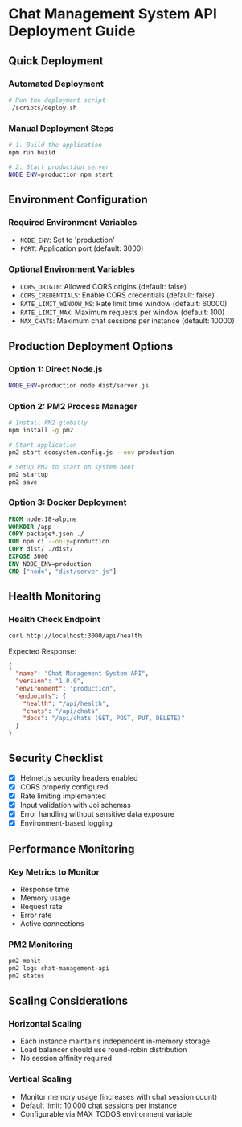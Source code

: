 # Chat Management System API Deployment Guide

## Quick Deployment

### Automated Deployment
```bash
# Run the deployment script
./scripts/deploy.sh
```

### Manual Deployment Steps
```bash
# 1. Build the application
npm run build

# 2. Start production server
NODE_ENV=production npm start
```

## Environment Configuration

### Required Environment Variables
- `NODE_ENV`: Set to 'production'
- `PORT`: Application port (default: 3000)

### Optional Environment Variables
- `CORS_ORIGIN`: Allowed CORS origins (default: false)
- `CORS_CREDENTIALS`: Enable CORS credentials (default: false)
- `RATE_LIMIT_WINDOW_MS`: Rate limit time window (default: 60000)
- `RATE_LIMIT_MAX`: Maximum requests per window (default: 100)
- `MAX_CHATS`: Maximum chat sessions per instance (default: 10000)

## Production Deployment Options

### Option 1: Direct Node.js
```bash
NODE_ENV=production node dist/server.js
```

### Option 2: PM2 Process Manager
```bash
# Install PM2 globally
npm install -g pm2

# Start application
pm2 start ecosystem.config.js --env production

# Setup PM2 to start on system boot
pm2 startup
pm2 save
```

### Option 3: Docker Deployment
```dockerfile
FROM node:18-alpine
WORKDIR /app
COPY package*.json ./
RUN npm ci --only=production
COPY dist/ ./dist/
EXPOSE 3000
ENV NODE_ENV=production
CMD ["node", "dist/server.js"]
```

## Health Monitoring

### Health Check Endpoint
```bash
curl http://localhost:3000/api/health
```

Expected Response:
```json
{
  "name": "Chat Management System API",
  "version": "1.0.0",
  "environment": "production",
  "endpoints": {
    "health": "/api/health",
    "chats": "/api/chats",
    "docs": "/api/chats (GET, POST, PUT, DELETE)"
  }
}
```

## Security Checklist

- [x] Helmet.js security headers enabled
- [x] CORS properly configured
- [x] Rate limiting implemented
- [x] Input validation with Joi schemas
- [x] Error handling without sensitive data exposure
- [x] Environment-based logging

## Performance Monitoring

### Key Metrics to Monitor
- Response time
- Memory usage
- Request rate
- Error rate
- Active connections

### PM2 Monitoring
```bash
pm2 monit
pm2 logs chat-management-api
pm2 status
```

## Scaling Considerations

### Horizontal Scaling
- Each instance maintains independent in-memory storage
- Load balancer should use round-robin distribution
- No session affinity required

### Vertical Scaling
- Monitor memory usage (increases with chat session count)
- Default limit: 10,000 chat sessions per instance
- Configurable via MAX_TODOS environment variable